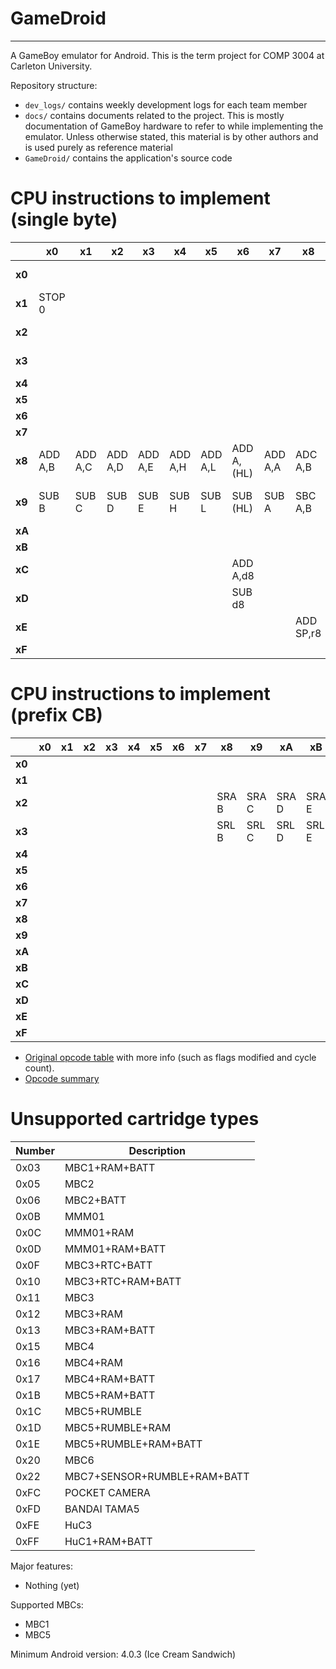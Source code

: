# GameDroid
---

A GameBoy emulator for Android. This is the term project for COMP 3004 at Carleton University.

Repository structure:
* `dev_logs/` contains weekly development logs for each team member
* `docs/` contains documents related to the project. This is mostly documentation of GameBoy hardware to refer to while implementing the emulator. Unless otherwise stated, this material is by other authors and is used purely as reference material
* `GameDroid/` contains the application's source code

# CPU instructions to implement (single byte)

|      | x0       | x1      | x2       | x3      | x4        | x5      | x6       | x7      | x8        | x9      | xA       | xB      | xC       | xD     | xE       | xF    |
|------|----------|---------|----------|---------|-----------|---------|----------|---------|-----------|---------|----------|---------|----------|--------|----------|-------|
|**x0**|          |         |          |         |           |         |          |         |           |ADD HL,BC|          |         |          |        |          |       |
|**x1**|STOP 0    |         |          |         |           |         |          |         |           |ADD HL,DE|          |         |          |        |          |       |
|**x2**|          |         |          |         |           |         |          |         |           |ADD HL,HL|          |         |          |        |          |       |
|**x3**|          |         |          |         |           |         |          |         |           |ADD HL,SP|          |         |          |        |          |       |
|**x4**|          |         |          |         |           |         |          |         |           |         |          |         |          |        |          |       |
|**x5**|          |         |          |         |           |         |          |         |           |         |          |         |          |        |          |       |
|**x6**|          |         |          |         |           |         |          |         |           |         |          |         |          |        |          |       |
|**x7**|          |         |          |         |           |         |          |         |           |         |          |         |          |        |          |       |
|**x8**|ADD A,B   |ADD A,C  |ADD A,D   |ADD A,E  |ADD A,H    |ADD A,L  |ADD A,(HL)|ADD A,A  |ADC A,B    |ADC A,C  |ADC A,D   |ADC A,E  |ADC A,H   |ADC A,L |ADC A,(HL)|ADC A,A|
|**x9**|SUB B     |SUB C    |SUB D     |SUB E    |SUB H      |SUB L    |SUB (HL)  |SUB A    |SBC A,B    |SBC A,C  |SBC A,D   |SBC A,E  |SBC A,H   |SBC A,L |SBC A,(HL)|SBC A,A|
|**xA**|          |         |          |         |           |         |          |         |           |         |          |         |          |        |          |       |
|**xB**|          |         |          |         |           |         |          |         |           |         |          |         |          |        |          |       |
|**xC**|          |         |          |         |           |         |ADD A,d8  |         |           |         |          |         |          |        |ADC A,d8  |       |
|**xD**|          |         |          |         |           |         |SUB d8    |         |           |         |          |         |          |        |SBC A,d8  |       |
|**xE**|          |         |          |         |           |         |          |         |ADD SP,r8  |         |          |         |          |        |          |       |
|**xF**|          |         |          |         |           |         |          |         |           |         |          |         |          |        |          |       |


# CPU instructions to implement (prefix CB)

|      | x0       | x1      | x2       | x3      | x4        | x5      | x6       | x7      | x8        | x9      | xA       | xB      | xC       | xD     | xE       | xF    |
|------|----------|---------|----------|---------|-----------|---------|----------|---------|-----------|---------|----------|---------|----------|--------|----------|-------|
|**x0**|          |         |          |         |           |         |          |         |           |         |          |         |          |        |          |       |
|**x1**|          |         |          |         |           |         |          |         |           |         |          |         |          |        |          |       |
|**x2**|          |         |          |         |           |         |          |         |SRA B      |SRA C    |SRA D     |SRA E    |SRA H     |SRA L   |SRA (HL)  |SRA A  |
|**x3**|          |         |          |         |           |         |          |         |SRL B      |SRL C    |SRL D     |SRL E    |SRL H     |SRL L   |SRL (HL)  |SRL A  |
|**x4**|          |         |          |         |           |         |          |         |           |         |          |         |          |        |          |       |
|**x5**|          |         |          |         |           |         |          |         |           |         |          |         |          |        |          |       |
|**x6**|          |         |          |         |           |         |          |         |           |         |          |         |          |        |          |       |
|**x7**|          |         |          |         |           |         |          |         |           |         |          |         |          |        |          |       |
|**x8**|          |         |          |         |           |         |          |         |           |         |          |         |          |        |          |       |
|**x9**|          |         |          |         |           |         |          |         |           |         |          |         |          |        |          |       |
|**xA**|          |         |          |         |           |         |          |         |           |         |          |         |          |        |          |       |
|**xB**|          |         |          |         |           |         |          |         |           |         |          |         |          |        |          |       |
|**xC**|          |         |          |         |           |         |          |         |           |         |          |         |          |        |          |       |
|**xD**|          |         |          |         |           |         |          |         |           |         |          |         |          |        |          |       |
|**xE**|          |         |          |         |           |         |          |         |           |         |          |         |          |        |          |       |
|**xF**|          |         |          |         |           |         |          |         |           |         |          |         |          |        |          |       |


* [Original opcode table](http://pastraiser.com/cpu/gameboy/gameboy_opcodes.html) with more info (such as flags modified and cycle count).
* [Opcode summary](http://gameboy.mongenel.com/dmg/opcodes.html)

# Unsupported cartridge types

| Number | Description                 |
|--------|-----------------------------|
| 0x03   | MBC1+RAM+BATT               |
| 0x05   | MBC2                        |
| 0x06   | MBC2+BATT                   |
| 0x0B   | MMM01                       |
| 0x0C   | MMM01+RAM                   |
| 0x0D   | MMM01+RAM+BATT              |
| 0x0F   | MBC3+RTC+BATT               |
| 0x10   | MBC3+RTC+RAM+BATT           |
| 0x11   | MBC3                        |
| 0x12   | MBC3+RAM                    |
| 0x13   | MBC3+RAM+BATT               |
| 0x15   | MBC4                        |
| 0x16   | MBC4+RAM                    |
| 0x17   | MBC4+RAM+BATT               |
| 0x1B   | MBC5+RAM+BATT               |
| 0x1C   | MBC5+RUMBLE                 |
| 0x1D   | MBC5+RUMBLE+RAM             |
| 0x1E   | MBC5+RUMBLE+RAM+BATT        |
| 0x20   | MBC6                        |
| 0x22   | MBC7+SENSOR+RUMBLE+RAM+BATT |
| 0xFC   | POCKET CAMERA               |
| 0xFD   | BANDAI TAMA5                |
| 0xFE   | HuC3                        |
| 0xFF   | HuC1+RAM+BATT               |

Major features:
* Nothing (yet)

Supported MBCs:
* MBC1
* MBC5

Minimum Android version: 4.0.3 (Ice Cream Sandwich)
